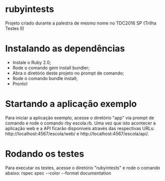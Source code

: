 # rubyintests

Projeto criado durante a palestra de mesmo nome no TDC2016 SP (Trilha Testes II)

# Instalando as dependências

- Instale o Ruby 2.0;
- Rode o comando gem install bundler;
- Abra o diretório deste projeto no prompt de comando;
- Rode o comando bundle install;
- Pronto!

# Startando a aplicação exemplo

Para iniciar a aplicação exemplo, acesse o diretório "app" via prompt de comando e rode o comando rby escola.rb.
Uma vez que isto acontecer a aplicação web e a API ficarão disponíveis através das respectivas URLs: http://localhost:4567/escola/web/ e http://localhost:4567/escola/api/.

# Rodando os testes

Para executar os testes, acesse o diretório "rubyintests" e rode o comando abaixo:
rspec spec --color --format documentation

